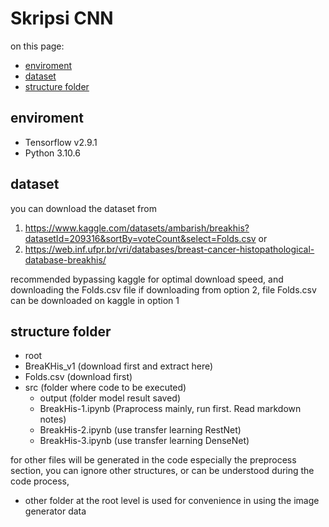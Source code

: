 # Skripsi CNN

on this page:
- [enviroment](#enviroment)
- [dataset](#dataset)
- [structure folder](#structure-folder)

## enviroment
- Tensorflow v2.9.1
- Python 3.10.6

## dataset
you can download the dataset from 
1. https://www.kaggle.com/datasets/ambarish/breakhis?datasetId=209316&sortBy=voteCount&select=Folds.csv or 
2. https://web.inf.ufpr.br/vri/databases/breast-cancer-histopathological-database-breakhis/

recommended bypassing kaggle for optimal download speed, and downloading the Folds.csv file if downloading from option 2, file Folds.csv can be downloaded on kaggle in option 1

## structure folder
- root
- BreaKHis_v1 (download first and extract here)
- Folds.csv (download first)
- src (folder where code to be executed)
  - output (folder model result saved)
  - BreakHis-1.ipynb (Praprocess mainly, run first. Read markdown notes)
  - BreakHis-2.ipynb (use transfer learning RestNet)
  - BreakHis-3.ipynb (use transfer learning DenseNet)

for other files will be generated in the code especially the preprocess section, you can ignore other structures, or can be understood during the code process,
- other folder at the root level is used for convenience in using the image generator data